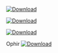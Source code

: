 [ ![Download](https://api.bintray.com/packages/oferh/maven/smoke/images/download.svg) ](https://bintray.com/oferh/maven/smoke/_latestVersion)


[ ![Download](https://api.bintray.com/packages/oferh/maven/smoke/images/download.png) ](https://bintray.com/oferh/maven/smoke/_latestVersion)



[ ![Download](https://api.bintray.com/packages/ntestorg/ntestrepo/ntestpkg/images/download.svg) ](https://bintray.com/ntestorg/ntestrepo/ntestpkg/_latestVersion)



Ophir
[ ![Download](https://api.bintray.com/packages/ophirh/repo1/apackage/images/download.svg) ](https://bintray.com/ophirh/repo1/apackage/_latestVersion)
